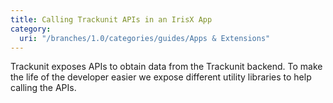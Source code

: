 ```yaml
---
title: Calling Trackunit APIs in an IrisX App
category:
  uri: "/branches/1.0/categories/guides/Apps & Extensions"
---
```



Trackunit exposes APIs to obtain data from the Trackunit backend. To make the life of the developer easier we expose different utility libraries to help calling the APIs.

